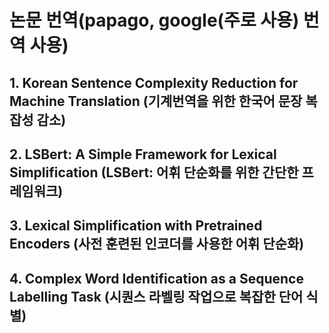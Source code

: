 # 논문 번역(papago, google(주로 사용) 번역 사용)

## 1. Korean Sentence Complexity Reduction for Machine Translation (기계번역을 위한 한국어 문장 복잡성 감소)
## 2. LSBert: A Simple Framework for Lexical Simplification (LSBert: 어휘 단순화를 위한 간단한 프레임워크)
## 3. Lexical Simplification with Pretrained Encoders (사전 훈련된 인코더를 사용한 어휘 단순화)
## 4. Complex Word Identification as a Sequence Labelling Task (시퀀스 라벨링 작업으로 복잡한 단어 식별)